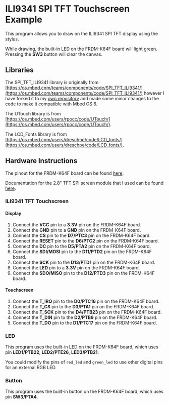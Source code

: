 # ILI9341 SPI TFT Touchscreen Example

This program allows you to draw on the ILI9341 SPI TFT display using the stylus.

While drawing, the built-in LED on the FRDM-K64F board will light green. Pressing the **SW3** button will clear the canvas.

## Libraries

The SPI_TFT_ILI9341 library is originally from [https://os.mbed.com/teams/components/code/SPI_TFT_ILI9341/](https://os.mbed.com/teams/components/code/SPI_TFT_ILI9341/) however I have forked it to my [own repository](https://github.com/mitgobla/SPI_TFT_ILI9341/) and made some minor changes to the code to make it compatible with Mbed OS 6.

The UTouch library is from [https://os.mbed.com/users/rpocc/code/UTouch/](https://os.mbed.com/users/rpocc/code/UTouch/).

The LCD_Fonts library is from [https://os.mbed.com/users/dreschpe/code/LCD_fonts/](https://os.mbed.com/users/dreschpe/code/LCD_fonts/).

## Hardware Instructions

The pinout for the FRDM-K64F board can be found [here](https://os.mbed.com/platforms/FRDM-K64F/#arduino-and-nxp-header-pinout).

Documentation for the 2.8" TFT SPI screen module that I used can be found [here](http://www.lcdwiki.com/2.8inch_SPI_Module_ILI9341_SKU:MSP2807).

### ILI9341 TFT Touchscreen

#### Display

1. Connect the **VCC** pin to a **3.3V** pin on the FRDM-K64F board.
2. Connect the **GND** pin to a **GND** pin on the FRDM-K64F board.
3. Connect the **CS** pin to the **D7/PTC3** pin on the FRDM-K64F board.
4. Connect the **RESET** pin to the **D6/PTC2** pin on the FRDM-K64F board.
5. Connect the **DC** pin to the **D5/PTA2** pin on the FRDM-K64F board.
6. Connect the **SDI/MOSI** pin to the **D11/PTD2** pin on the FRDM-K64F board.
7. Connect the **SCK** pin to the **D13/PTD1** pin on the FRDM-K64F board.
8. Connect the **LED** pin to a **3.3V** pin on the FRDM-K64F board.
9. Connect the **SDO/MISO** pin to the **D12/PTD3** pin on the FRDM-K64F board.

#### Touchscreen

1. Connect the **T_IRQ** pin to the **D0/PTC16** pin on the FRDM-K64F board.
2. Connect the **T_CS** pin to the **D3/PTA1** pin on the FRDM-K64F board.
3. Connect the **T_SCK** pin to the **D4/PTB23** pin on the FRDM-K64F board.
4. Connect the **T_DIN** pin to the **D2/PTB9** pin on the FRDM-K64F board.
5. Connect the **T_DO** pin to the **D1/PTC17** pin on the FRDM-K64F board.

### LED

This program uses the built-in LED on the FRDM-K64F board, which uses pin **LED1/PTB22**, **LED2/PTE26**, **LED3/PTB21**.

You could modify the pins of `red_led` and `green_led` to use other digital pins for an external RGB LED.

### Button

This program uses the built-in button on the FRDM-K64F board, which uses pin **SW3/PTA4**.
